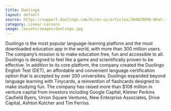 ```yaml
---
title: Duolingo
layout: default
source: https://support.duolingo.com/hc/en-us/articles/204829090-What-is-Duolingo-
category: Linear-Lessons
image: /assets/images/duolingo.jpg
---
```

Duolingo is the most popular language-learning platform and the most downloaded education app in the world, with more than 300 million users. The company’s mission is to make education free, fun and accessible to all. Duolingo is designed to feel like a game and scientifically proven to be effective. In addition to its core platform, the company created the Duolingo English Test (DET), an affordable and convenient language certification option that is accepted by over 200 universities. Duolingo expanded beyond language learning with Tinycards, a reinvention of flashcards designed to make studying fun. The company has raised more than $108 million in venture capital from investors including Google Capital, Kleiner Perkins Caufield Byers, Union Square Ventures, New Enterprise Associates, Drive Capital, Ashton Kutcher and Tim Ferriss.
